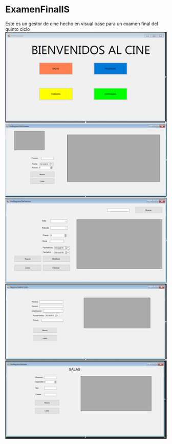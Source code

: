 # ExamenFinalIS
Este es un gestor de cine hecho en visual base para un examen final del quinto ciclo
![](https://github.com/FapCod/ExamenFinalIS/blob/master/PRINCIPAL.PNG)
![](https://github.com/FapCod/ExamenFinalIS/blob/master/entradas.PNG)
![](https://github.com/FapCod/ExamenFinalIS/blob/master/funcion.PNG)
![](https://github.com/FapCod/ExamenFinalIS/blob/master/peliculas.PNG)
![](https://github.com/FapCod/ExamenFinalIS/blob/master/sala.PNG)
